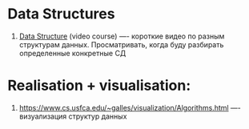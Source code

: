 # Data Structures

1. [Data Structure](https://www.youtube.com/playlist?list=PLDV1Zeh2NRsB6SWUrDFW2RmDotAfPbeHu) (video course) —- короткие видео по разным структурам данных. Просматривать, когда буду разбирать определенные конкретные СД

# Realisation + visualisation:

1. https://www.cs.usfca.edu/~galles/visualization/Algorithms.html —- визуализация структур данных
